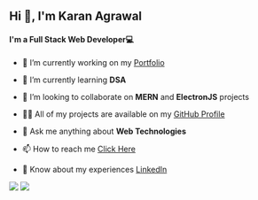 <h2>Hi 👋, I'm Karan Agrawal</h2>
<h4>I'm a Full Stack Web Developer💻</h4>

- 🔭 I’m currently working on my [Portfolio](https://github.com/Karan9034/Karan9034.github.io)

- 🌱 I’m currently learning **DSA**

- 👯 I’m looking to collaborate on **MERN** and **ElectronJS** projects

- 👨‍💻 All of my projects are available on my [GitHub Profile](https://github.com/Karan9034)

- 💬 Ask me anything about **Web Technologies**

- 📫 How to reach me [Click Here](mailto:karan.agr9034@gmail.com)

- 📄 Know about my experiences [LinkedIn](https://www.linkedin.com/in/karan-agrawal-4a6b521a2)

<img src="https://github-readme-stats.vercel.app/api?username=Karan9034&&show_icons=true&title_color=ffffff&icon_color=bb2acf&text_color=daf7dc&bg_color=151515">
<img src = "https://github-readme-stats.vercel.app/api/top-langs/?username=Karan9034&hide=css,html&theme=tokyonight&layout=compact">
